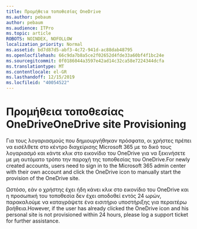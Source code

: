 ```yaml
---
title: Προμήθεια τοποθεσίας OneDrive
ms.author: pebaum
author: pebaum
ms.audience: ITPro
ms.topic: article
ROBOTS: NOINDEX, NOFOLLOW
localization_priority: Normal
ms.assetid: bd7d87d5-abf3-4c72-941d-ac88dab48795
ms.openlocfilehash: 66c9da7b8a5ce2f02652d4fde33a60bf4f1bc24e
ms.sourcegitcommit: 0f0186044a3597e42ad14c32ca58e7224344dcfa
ms.translationtype: MT
ms.contentlocale: el-GR
ms.lasthandoff: 12/15/2019
ms.locfileid: "40054522"
---
```

# <a name="onedrive-site-provisioning"></a><span data-ttu-id="6d778-102">Προμήθεια τοποθεσίας OneDrive</span><span class="sxs-lookup"><span data-stu-id="6d778-102">OneDrive site Provisioning</span></span>

<span data-ttu-id="6d778-103">Για τους λογαριασμούς που δημιουργήθηκαν πρόσφατα, οι χρήστες πρέπει να εισέλθετε στο κέντρο διαχείρισης Microsoft 365 με το δικό τους λογαριασμό και κάντε κλικ στο εικονίδιο του OneDrive για να ξεκινήσετε με μη αυτόματο τρόπο την παροχή της τοποθεσίας του OneDrive.</span><span class="sxs-lookup"><span data-stu-id="6d778-103">For newly created accounts, users need to sign in to the Microsoft 365 admin center with their own account and click the OneDrive icon to manually start the provision of the OneDrive site.</span></span>

<span data-ttu-id="6d778-104">Ωστόσο, εάν ο χρήστης έχει ήδη κάνει κλικ στο εικονίδιο του OneDrive και η προσωπική του τοποθεσία δεν έχει αποδοθεί εντός 24 ωρών, παρακαλούμε να καταγράψετε ένα εισιτήριο υποστήριξης για περαιτέρω βοήθεια.</span><span class="sxs-lookup"><span data-stu-id="6d778-104">However, if the user has already clicked the OneDrive icon and his personal site is not provisioned within 24 hours, please log a support ticket for further assistance.</span></span>

